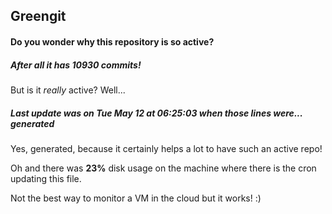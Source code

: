 ## Greengit

#### Do you wonder why this repository is so active?

##### After all it has 10930 commits!

But is it *really* active? Well...

##### Last update was on Tue May 12 at 06:25:03 when those lines were... generated

Yes, generated, because it certainly helps a lot to have such an active repo!

Oh and there was **23%** disk usage on the machine
where there is the cron updating this file.

Not the best way to monitor a VM in the cloud but it works! :)
